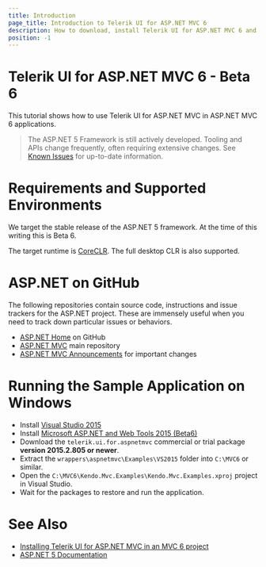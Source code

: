 ```yaml
---
title: Introduction
page_title: Introduction to Telerik UI for ASP.NET MVC 6
description: How to download, install Telerik UI for ASP.NET MVC 6 and run the sample application.
position: -1
---
```


# Telerik UI for ASP.NET MVC 6 - Beta 6
This tutorial shows how to use Telerik UI for ASP.NET MVC in ASP.NET MVC 6 applications.

> The ASP.NET 5 Framework is still actively developed. Tooling and APIs change frequently, often requiring extensive changes.
See [Known Issues](known-issues) for up-to-date information.

# Requirements and Supported Environments

We target the stable release of the ASP.NET 5 framework. At the time of this writing this is Beta 6.

The target runtime is [CoreCLR](https://github.com/dotnet/coreclr). The full desktop CLR is also supported.

# ASP.NET on GitHub

The following repositories contain source code, instructions and issue trackers for the ASP.NET project.
These are immensely useful when you need to track down particular issues or behaviors.

- [ASP.NET Home](https://github.com/aspnet/home) on GitHub
- [ASP.NET MVC](https://github.com/aspnet/Mvc) main repository
- [ASP.NET MVC Announcements](https://github.com/aspnet/announcements/) for important changes

# Running the Sample Application on Windows

- Install [Visual Studio 2015](https://www.visualstudio.com/en-us/downloads/download-visual-studio-vs.aspx)
- Install [Microsoft ASP.NET and Web Tools 2015 (Beta6)](http://www.microsoft.com/en-us/download/details.aspx?id=48222)
- Download the `telerik.ui.for.aspnetmvc` commercial or trial package **version 2015.2.805 or newer**.
- Extract the `wrappers\aspnetmvc\Examples\VS2015` folder into `C:\MVC6` or similar.
- Open the `C:\MVC6\Kendo.Mvc.Examples\Kendo.Mvc.Examples.xproj` project in Visual Studio.
- Wait for the packages to restore and run the application.

# See Also

- [Installing Telerik UI for ASP.NET MVC in an MVC 6 project](getting-started)
- [ASP.NET 5 Documentation](http://docs.asp.net/en/latest/index.html)
